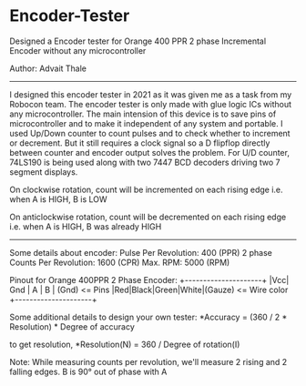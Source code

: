 # Encoder-Tester
Designed a Encoder tester for Orange 400 PPR 2 phase Incremental Encoder without any microcontroller

Author: Advait Thale

***********************************************************************************************************************************************************************

I designed this encoder tester in 2021 as it was given me as a task from my Robocon team. The encoder tester is only made with glue logic ICs without any microcontroller. The main intension of this device is to save pins of microcontroller and to make it independent of any system and portable.
I used Up/Down counter to count pulses and to check whether to increment or decrement. But it still requires a clock signal so a D flipflop directly between counter and encoder output solves the problem. For U/D counter, 74LS190 is being used along with two 7447 BCD decoders driving two 7 segment displays. 

On clockwise rotation,
count will be incremented on each rising edge
i.e. when A is HIGH, B is LOW

On anticlockwise rotation,
count will be decremented on each rising edge
i.e. when A is HIGH, B was already HIGH

***********************************************************************************************************************************************************************

Some details about encoder:
Pulse Per Revolution: 400 (PPR) 2 phase
Counts Per Revolution: 1600 (CPR)
Max. RPM: 5000 (RPM)


Pinout for Orange 400PPR 2 Phase Encoder:
+---------------------+
|Vcc| Gnd |  A  |  B  | (Gnd)     <= Pins 
|Red|Black|Green|White|(Gauze)    <= Wire color
+---------------------+


Some additional details to design your own tester:
*Accuracy = (360 / 2 * Resolution) * Degree of accuracy

to get resolution,
*Resolution(N) = 360 / Degree of rotation(I)

Note:
While measuring counts per revolution, we'll measure 2 rising and 2 falling edges. 
B is 90° out of phase with A

           
